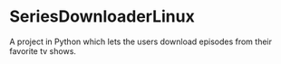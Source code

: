 SeriesDownloaderLinux
=====================

A project in Python which lets the users download episodes from their favorite tv shows. 
